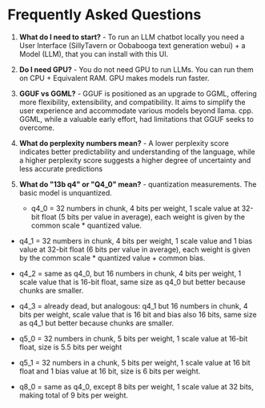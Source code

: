# Frequently Asked Questions

1. **What do I need to start?** - To run an LLM chatbot locally you need a User Interface (SillyTavern or Oobabooga text generation webui) + a Model (LLM), that you can install with this UI.

2. **Do I need GPU?** - You do not need GPU to run LLMs. You can run them on CPU + Equivalent RAM. GPU makes models run faster.

3. **GGUF vs GGML?** - GGUF is positioned as an upgrade to GGML, offering more flexibility, extensibility, and compatibility. It aims to simplify the user experience and accommodate various models beyond llama. cpp. GGML, while a valuable early effort, had limitations that GGUF seeks to overcome.

4. **What do perplexity numbers mean?** - A lower perplexity score indicates better predictability and understanding of the language, while a higher perplexity score suggests a higher degree of uncertainty and less accurate predictions

5. **What do "13b q4" or "Q4_0" mean?** - quantization measurements. The basic model is unquantized. 

   * q4_0 = 32 numbers in chunk, 4 bits per weight, 1 scale value at 32-bit float (5 bits per value in average), each weight is given by the common scale * quantized value.
     
  * q4_1 = 32 numbers in chunk, 4 bits per weight, 1 scale value and 1 bias value at 32-bit float (6 bits per value in average), each weight is given by the common scale * quantized value + common bias.
    
  * q4_2 = same as q4_0, but 16 numbers in chunk, 4 bits per weight, 1 scale value that is 16-bit float, same size as q4_0 but better because chunks are smaller.
    
  * q4_3 = already dead, but analogous: q4_1 but 16 numbers in chunk, 4 bits per weight, scale value that is 16 bit and bias also 16 bits, same size as q4_1 but better because chunks are smaller.
    
  * q5_0 = 32 numbers in chunk, 5 bits per weight, 1 scale value at 16-bit float, size is 5.5 bits per weight
    
  * q5_1 = 32 numbers in a chunk, 5 bits per weight, 1 scale value at 16 bit float and 1 bias value at 16 bit, size is 6 bits per weight.
    
  * q8_0 = same as q4_0, except 8 bits per weight, 1 scale value at 32 bits, making total of 9 bits per weight.
